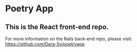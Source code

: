 # Poetry App

## This is the React front-end repo. 
For more information on the Rails back-end repo, please visit: https://github.com/Dara-Sy/poetryapp
